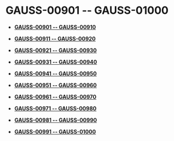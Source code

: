 # GAUSS-00901 -- GAUSS-01000<a name="EN-US_TOPIC_0302073413"></a>

-   **[GAUSS-00901 -- GAUSS-00910](gauss-00901----gauss-00910.md)**  

-   **[GAUSS-00911 -- GAUSS-00920](gauss-00911----gauss-00920.md)**  

-   **[GAUSS-00921 -- GAUSS-00930](gauss-00921----gauss-00930.md)**  

-   **[GAUSS-00931 -- GAUSS-00940](gauss-00931----gauss-00940.md)**  

-   **[GAUSS-00941 -- GAUSS-00950](gauss-00941----gauss-00950.md)**  

-   **[GAUSS-00951 -- GAUSS-00960](gauss-00951----gauss-00960.md)**  

-   **[GAUSS-00961 -- GAUSS-00970](gauss-00961----gauss-00970.md)**  

-   **[GAUSS-00971 -- GAUSS-00980](gauss-00971----gauss-00980.md)**  

-   **[GAUSS-00981 -- GAUSS-00990](gauss-00981----gauss-00990.md)**  

-   **[GAUSS-00991 -- GAUSS-01000](gauss-00991----gauss-01000.md)**  


